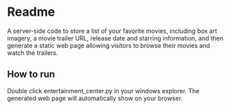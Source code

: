  Readme
 ======
 A server-side code to store a list of your favorite movies, including box art imagery, a movie trailer URL, release date and starring information, and then generate a static web page allowing visitors to browse their movies and watch the trailers.

 How to run
 ----------
 Double click entertainment_center.py in your windows explorer. The generated web page will automatically show on your browser.

